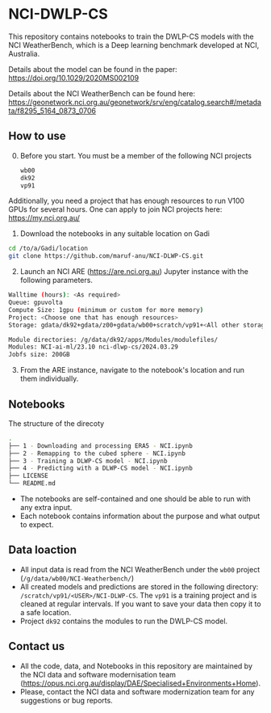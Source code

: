 # NCI-DWLP-CS

This repository contains notebooks to train the DWLP-CS models with the NCI WeatherBench, which is a Deep learning benchmark developed at NCI, Australia. 

Details about the model can be found in the paper: 
https://doi.org/10.1029/2020MS002109

Details about the NCI WeatherBench can be found here: https://geonetwork.nci.org.au/geonetwork/srv/eng/catalog.search#/metadata/f8295_5164_0873_0706  


## How to use 

0) Before you start.
    You must be a member of the following NCI projects
    ```bash
    wb00
    dk92
    vp91
    ```
Additionally, you need a project that has enough resources to run V100 GPUs for several hours. 
One can apply to join NCI projects here: https://my.nci.org.au/


1) Download the notebooks in any suitable location on Gadi 
```bash
cd /to/a/Gadi/location
git clone https://github.com/maruf-anu/NCI-DLWP-CS.git
```

2) Launch an NCI ARE (https://are.nci.org.au) Jupyter instance with the following parameters. 
```bash
Walltime (hours): <As required>
Queue: gpuvolta
Compute Size: 1gpu (minimum or custom for more memory)
Project: <Choose one that has enough resources>
Storage: gdata/dk92+gdata/z00+gdata/wb00+scratch/vp91+<All other storage that you need>

Module directories: /g/data/dk92/apps/Modules/modulefiles/
Modules: NCI-ai-ml/23.10 nci-dlwp-cs/2024.03.29 
Jobfs size: 200GB
```
3) From the ARE instance, navigate to the notebook's location and run them individually.

## Notebooks

The structure of the direcoty 

```bash
.
├── 1 - Downloading and processing ERA5 - NCI.ipynb
├── 2 - Remapping to the cubed sphere - NCI.ipynb
├── 3 - Training a DLWP-CS model - NCI.ipynb
├── 4 - Predicting with a DLWP-CS model - NCI.ipynb
├── LICENSE
└── README.md
```
 - The notebooks are self-contained and one should be able to run with any extra input. 
- Each notebook contains information about the purpose and what output to expect.

## Data loaction 

- All input data is read from the NCI WeatherBench under the `wb00` project (`/g/data/wb00/NCI-Weatherbench/`)
- All created models and predictions are stored in the following directory: `/scratch/vp91/<USER>/NCI-DLWP-CS`. The `vp91` is a training project and is cleaned at regular intervals. If you want to save your data then copy it to a safe location.
- Project `dk92` contains the modules to run the DWLP-CS model. 

## Contact us

- All the code, data, and Notebooks in this repository are maintained by the NCI data and software modernisation team (https://opus.nci.org.au/display/DAE/Specialised+Environments+Home). 
- Please, contact the NCI data and software modernization team for any suggestions or bug reports. 